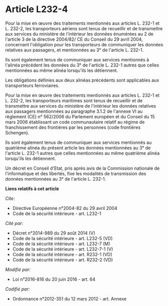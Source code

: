 # Article L232-4

Pour la mise en œuvre des traitements mentionnés aux articles L. 232-1 et L. 232-2, les transporteurs aériens sont tenus de
recueillir et de transmettre aux services du ministère de l'intérieur les données énumérées au 2 de l'article 3 de la
directive 2004/82/ CE du Conseil du 29 avril 2004, concernant l'obligation pour les transporteurs de communiquer les données
relatives aux passagers, et mentionnées au 3° de l'article L. 232-1. 

Ils sont également tenus de communiquer aux services mentionnés à l'alinéa précédent les données du 3° de l'article L. 232-1
autres que celles mentionnées au même alinéa lorsqu'ils les détiennent.

Les obligations définies aux deux alinéas précédents sont applicables aux transporteurs ferroviaires.

Pour la mise en œuvre des traitements mentionnés aux articles L. 232-1 et L. 232-2, les transporteurs maritimes sont tenus de
recueillir et de transmettre aux services du ministère de l'intérieur les données relatives aux passagers mentionnées au
paragraphe 3.1.2 de l'annexe VI au règlement (CE) n° 562/2006 du Parlement européen et du Conseil du 15 mars 2006 établissant
un code communautaire relatif au régime de franchissement des frontières par les personnes (code frontières Schengen). 

Ils sont également tenus de communiquer aux services mentionnés au quatrième alinéa du présent article les données
mentionnées au 3° de l'article L. 232-1 autres que celles mentionnées au même quatrième alinéa lorsqu'ils les détiennent. 

Un décret en Conseil d'Etat, pris après avis de la Commission nationale de l'informatique et des libertés, fixe les modalités
de transmission des données mentionnées au 3° de l'article L. 232-1.

**Liens relatifs à cet article**

_Cite_:

  - Directive Européenne n°2004-82 du 29 avril 2004
  - Code de la sécurité intérieure - art. L232-1

_Cité par_:

  - Décret n°2014-989 du 29 août 2014 (V)
  - Code de la sécurité intérieure - art. L232-5 (VD)
  - Code de la sécurité intérieure - art. L232-7 (M)
  - Code de la sécurité intérieure - art. L232-7-1 (V)
  - Code de la sécurité intérieure - art. R232-1 (VD)
  - Code de la sécurité intérieure - art. R232-2 (VD)

_Modifié par_:

  - Loi n°2016-816 du 20 juin 2016 - art. 64

_Codifié par_:

  - Ordonnance n°2012-351 du 12 mars 2012 - art. Annexe
